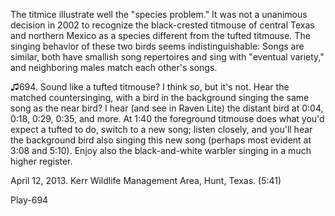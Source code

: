 The titmice illustrate well the "species problem." It was not a unanimous decision
in 2002 to recognize the black-crested titmouse of central Texas and
northern Mexico as a species different from the tufted titmouse. The
singing behavior of these two birds seems indistinguishable: Songs are
similar, both have smallish song repertoires and sing with "eventual
variety," and neighboring males match each other's songs.

♫694. Sound like a tufted titmouse? I think so, but it's not. Hear the matched
countersinging, with a bird in the background singing the same song as
the near bird? I hear (and see in Raven Lite) the distant bird at 0:04,
0:18, 0:29, 0:35, and more. At 1:40 the foreground titmouse does what
you'd expect a tufted to do, switch to a new song; listen closely, and
you'll hear the background bird also singing this new song (perhaps most
evident at 3:08 and 5:10). Enjoy also the black-and-white warbler
singing in a much higher register.

April 12, 2013. Kerr Wildlife Management Area, Hunt, Texas. (5:41)

Play-694
